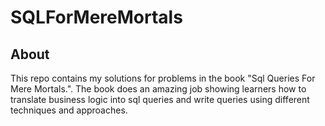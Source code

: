 # SQLForMereMortals

## About
This repo contains my solutions for problems in the book "Sql Queries For Mere Mortals.". The book does
an amazing job showing learners how to translate business logic into sql queries and write queries using different techniques and approaches. 